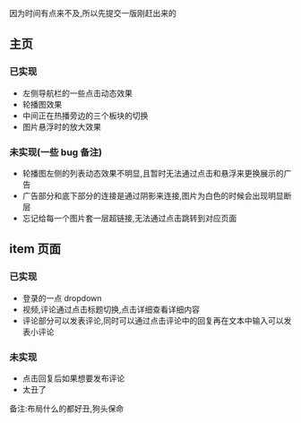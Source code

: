 因为时间有点来不及,所以先提交一版刚赶出来的

## 主页

### 已实现

- 左侧导航栏的一些点击动态效果
- 轮播图效果
- 中间正在热播旁边的三个板块的切换
- 图片悬浮时的放大效果

### 未实现(一些 bug 备注)

- 轮播图左侧的列表动态效果不明显,且暂时无法通过点击和悬浮来更换展示的广告
- 广告部分和底下部分的连接是通过阴影来连接,图片为白色的时候会出现明显断层
- 忘记给每一个图片套一层超链接,无法通过点击跳转到对应页面

## item 页面

### 已实现

- 登录的一点 dropdown
- 视频,评论通过点击标题切换,点击详细查看详细内容
- 评论部分可以发表评论,同时可以通过点击评论中的回复再在文本中输入可以发表小评论

### 未实现

- 点击回复后如果想要发布评论
- 太丑了

备注:布局什么的都好丑,狗头保命
